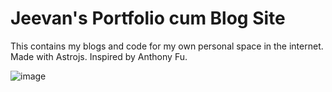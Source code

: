 # Jeevan's Portfolio cum Blog Site

This contains my blogs and code for my own personal space in the internet. Made with Astrojs. Inspired by Anthony Fu. 

![image](https://github.com/user-attachments/assets/57bf9b25-1883-4bf7-9a3f-12397d9b58a5)

